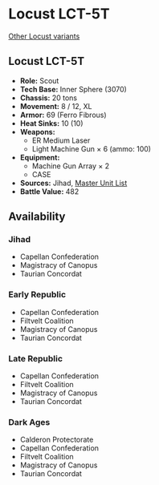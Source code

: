 # Locust LCT-5T

[Other Locust variants](../locust.md)

## Locust LCT-5T
- **Role:** Scout
- **Tech Base:** Inner Sphere (3070)
- **Chassis:** 20 tons
- **Movement:** 8 / 12, XL
- **Armor:** 69 (Ferro Fibrous)
- **Heat Sinks:** 10 (10)
- **Weapons:**
  - ER Medium Laser
  - Light Machine Gun × 6 (ammo: 100)
- **Equipment:**
  - Machine Gun Array × 2
  - CASE
- **Sources:** Jihad, [Master Unit List](http://masterunitlist.info/Unit/Details/1909/locust-lct-5t)
- **Battle Value:** 482

## Availability

### Jihad
- Capellan Confederation
- Magistracy of Canopus
- Taurian Concordat

### Early Republic
- Capellan Confederation
- Filtvelt Coalition
- Magistracy of Canopus
- Taurian Concordat

### Late Republic
- Capellan Confederation
- Filtvelt Coalition
- Magistracy of Canopus
- Taurian Concordat

### Dark Ages
- Calderon Protectorate
- Capellan Confederation
- Filtvelt Coalition
- Magistracy of Canopus
- Taurian Concordat

